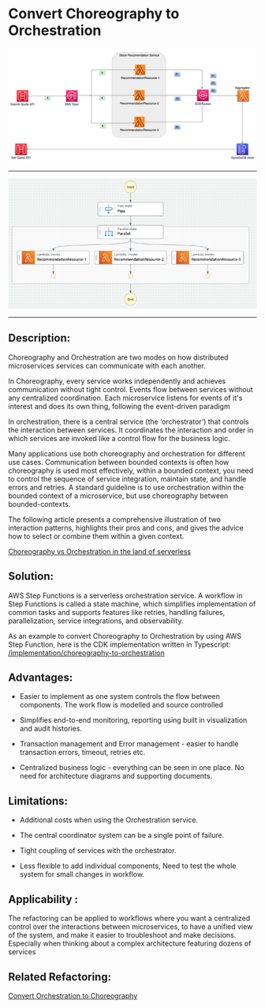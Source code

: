 # Convert Choreography to Orchestration

![](images/choreography-to-orchestration/choreography.png)

***

![](images/choreography-to-orchestration/orchestration.png)

***

## Description:

Choreography and Orchestration are two modes on how distributed microservices services can communicate with each another.

In Choreography, every service works independently and achieves communication without tight control. Events flow between services without any centralized coordination. Each microservice listens for events of it's interest and does its own thing, following the event-driven paradigm

In orchestration, there is a central service (the ‘orchestrator’) that controls the interaction between services. It coordinates the interaction and order in which services are invoked like a control flow for the business logic. 

Many applications use both choreography and orchestration for different use cases. Communication between bounded contexts is often how choreography is used most effectively, within a bounded context, you need to control the sequence of service integration, maintain state, and handle errors and retries. A standard guideline is to use orchestration within the bounded context of a microservice, but use choreography between bounded-contexts. 

The following article presents a comprehensive illustration of two interaction patterns, highlights their pros and cons, and gives the advice how to select or combine them within a given context.

[Choreography vs Orchestration in the land of serverless](https://theburningmonk.com/2020/08/choreography-vs-orchestration-in-the-land-of-serverless/)


## Solution:

AWS Step Functions is a serverless orchestration service. A workflow in Step Functions is called a state machine, which simplifies implementation of common tasks and supports features like retries, handling failures, parallelization, service integrations, and observability. 

As an example to convert Choreography to Orchestration by using AWS Step Function, here is the CDK implementation written in Typescript: [/implementation/choreography-to-orchestration](/implementation/choreography-to-orchestration)

## Advantages:

- Easier to implement as one system controls the flow between components. The work flow is modelled and source controlled

- Simplifies end-to-end monitoring, reporting using built in visualization and audit histories.
 
- Transaction management and Error management - easier to handle transaction errors, timeout, retries etc. 

- Centralized business logic - everything can be seen in one place. No need for architecture diagrams and supporting documents. 


## Limitations: 

- Additional costs when using the Orchestration service.

- The central coordinator system can be a single point of failure.  

- Tight coupling of services with the orchestrator. 

- Less flexible to add individual components, Need to test the whole system for small changes in workflow. 

## Applicability : 

The refactoring can be applied to workflows where you want a centralized control over the interactions between microservices, to have a unified view of the system, and make it easier to troubleshoot and make decisions. Especially when thinking about a complex architecture featuring dozens of services

## Related Refactoring: 

[Convert Orchestration to Choreography](patterns/choreography-to-orchestration.md)